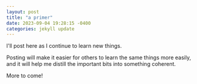 ```yaml
---
layout: post
title: "a primer"
date: 2023-09-04 19:28:15 -0400
categories: jekyll update
---
```


I'll post here as I continue to learn new things.

Posting will make it easier for others to learn the same things more easily, and it will help me distill the important bits into something coherent.

More to come!
